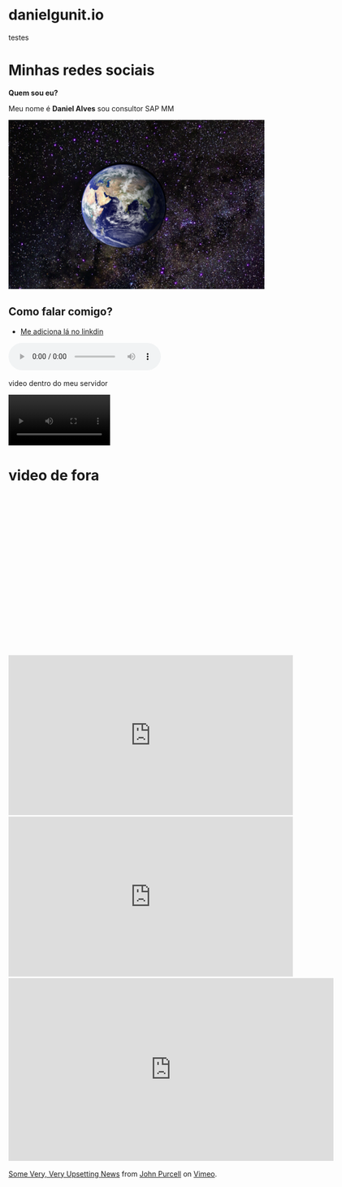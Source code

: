 # danielgunit.io
testes

<!DOCTYPE html>
<html lang="pt-br">
<head>
  <meta charset="UTF-8">
  <meta http-equiv="X-UA-Compatible" content="IE=edge">
  <meta name="viewport" content="width=device-width, initial-scale=1.0">
  <title>Carlos Daniel</title>
  <link rel="stylesheet" href="./css/main.css">
  
</head>
<body>

  <h1>Minhas redes sociais</h1>
  <p><strong>Quem sou eu?</strong></p>


<p>Meu nome é <strong>Daniel Alves</strong>  sou consultor SAP MM</p>
<picture>
  <source media="(max-heigth: 1050px)" srcset="fotominha.png" type="img/png">
  <img src="https://github.com/danielgunit/danielgunit.io/blob/main/universoterra.PNG" alt="imagem flexivel"></picture>
</picture>

<h2>Como falar comigo?</h2>
<ul>
  <li>
    <a href="https://www.linkedin.com/in/daniel-alves-4714a8175/ " target="_blank" rel="linkexterno">Me adiciona lá no linkdin</a>
    

  </li>
</ul>
<div class="audio">
<p>
  <audio src="baixar/Brisa Star ft Thiago Jhonathan - Se Joga No Passinho (Videoclipe Oficial)_50k.mp3" controls autoplay></audio>
</p>
</div>
</p>video dentro do meu servidor<p>
  <video src="./baixar/production ID_4828473.mp4" width="200" controls>
  </video>

  <h1>video de fora</h1>
  <iframe width="560" height="315" src="blob:https://futemax.gratis/0c0197d8-580a-4f64-9c87-561541443860" title="YouTube video player" frameborder="0" allow="accelerometer; autoplay; clipboard-write; encrypted-media; gyroscope; picture-in-picture" allowfullscreen></iframe>
  <iframe width="560" height="315" src="https://www.youtube-nocookie.com/embed/ZXFeA1Oyksk?controls=0" title="YouTube video player" frameborder="0" allow="accelerometer; autoplay; clipboard-write; encrypted-media; gyroscope; picture-in-picture" allowfullscreen></iframe>
  <iframe width="560" height="315" src="https://www.youtube.com/embed/akfkl6nJuzo" title="YouTube video player" frameborder="0" allow="accelerometer; autoplay; clipboard-write; encrypted-media; gyroscope; picture-in-picture" allowfullscreen></iframe>
  <iframe src="https://player.vimeo.com/video/586971565?h=038213e3f6&title=0&byline=0&portrait=0" width="640" height="360" frameborder="0" allow="autoplay; fullscreen; picture-in-picture" allowfullscreen></iframe>
<p><a href="https://vimeo.com/586971565">Some Very, Very Upsetting News</a> from <a href="https://vimeo.com/johnpurcell">John Purcell</a> on <a href="https://vimeo.com">Vimeo</a>.</p>
  </p>
</body>
</html> 
